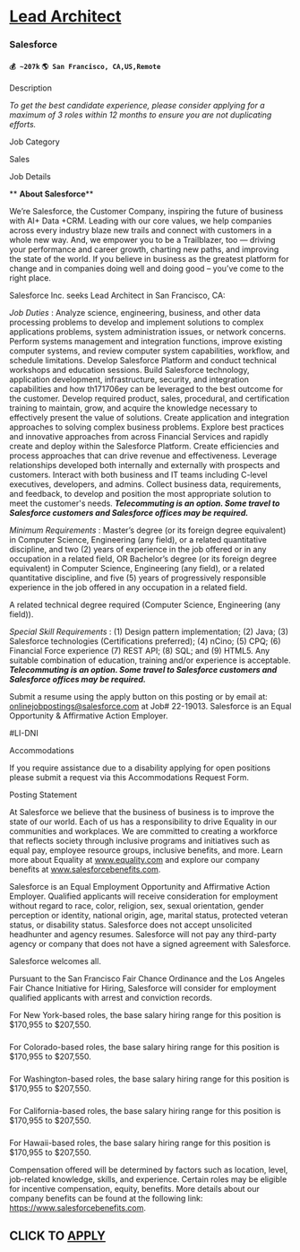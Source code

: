 # [Lead Architect](https://www.remotewlb.com/apply/lead-architect-79069)  
### Salesforce  
#### `💰 ~207k` `🌎 San Francisco, CA,US,Remote`  

Description

_To get the best candidate experience, please consider applying for a maximum of 3 roles within 12 months to ensure you are not duplicating efforts._

Job Category

Sales

Job Details

 ** **About Salesforce****

We’re Salesforce, the Customer Company, inspiring the future of business with AI+ Data +CRM. Leading with our core values, we help companies across every industry blaze new trails and connect with customers in a whole new way. And, we empower you to be a Trailblazer, too — driving your performance and career growth, charting new paths, and improving the state of the world. If you believe in business as the greatest platform for change and in companies doing well and doing good – you’ve come to the right place.

Salesforce Inc. seeks Lead Architect in San Francisco, CA:

 _Job Duties_ : Analyze science, engineering, business, and other data processing problems to develop and implement solutions to complex applications problems, system administration issues, or network concerns. Perform systems management and integration functions, improve existing computer systems, and review computer system capabilities, workflow, and schedule limitations. Develop Salesforce Platform and conduct technical workshops and education sessions. Build Salesforce technology, application development, infrastructure, security, and integration capabilities and how th171706ey can be leveraged to the best outcome for the customer. Develop required product, sales, procedural, and certification training to maintain, grow, and acquire the knowledge necessary to effectively present the value of solutions. Create application and integration approaches to solving complex business problems. Explore best practices and innovative approaches from across Financial Services and rapidly create
and deploy within the Salesforce Platform. Create efficiencies and process approaches that can drive revenue and effectiveness. Leverage relationships developed both internally and externally with prospects and customers. Interact with both business and IT teams including C-level executives, developers, and admins. Collect business data, requirements, and feedback, to develop and position the most appropriate solution to meet the customer's needs. **_Telecommuting is an option. Some travel to Salesforce customers and Salesforce offices may be required._**

 _Minimum Requirements_ : Master’s degree (or its foreign degree equivalent) in Computer Science, Engineering (any field), or a related quantitative discipline, and two (2) years of experience in the job offered or in any occupation in a related field, OR Bachelor’s degree (or its foreign degree equivalent) in Computer Science, Engineering (any field), or a related quantitative discipline, and five (5) years of progressively responsible experience in the job offered in any occupation in a related field.

A related technical degree required (Computer Science, Engineering (any field)).

 _Special Skill Requirements_ : (1) Design pattern implementation; (2) Java; (3) Salesforce technologies (Certifications preferred); (4) nCino; (5) CPQ; (6) Financial Force experience (7) REST API; (8) SQL; and (9) HTML5. Any suitable combination of education, training and/or experience is acceptable. **_Telecommuting is an option. Some travel to Salesforce customers and Salesforce offices may be required._**

Submit a resume using the apply button on this posting or by email at: onlinejobpostings@salesforce.com at Job# 22-19013. Salesforce is an Equal Opportunity & Affirmative Action Employer.

#LI-DNI

Accommodations

If you require assistance due to a disability applying for open positions please submit a request via this Accommodations Request Form.

Posting Statement

At Salesforce we believe that the business of business is to improve the state of our world. Each of us has a responsibility to drive Equality in our communities and workplaces. We are committed to creating a workforce that reflects society through inclusive programs and initiatives such as equal pay, employee resource groups, inclusive benefits, and more. Learn more about Equality at www.equality.com and explore our company benefits at www.salesforcebenefits.com.

Salesforce is an Equal Employment Opportunity and Affirmative Action Employer. Qualified applicants will receive consideration for employment without regard to race, color, religion, sex, sexual orientation, gender perception or identity, national origin, age, marital status, protected veteran status, or disability status. Salesforce does not accept unsolicited headhunter and agency resumes. Salesforce will not pay any third-party agency or company that does not have a signed agreement with Salesforce.

﻿Salesforce welcomes all.

Pursuant to the San Francisco Fair Chance Ordinance and the Los Angeles Fair Chance Initiative for Hiring, Salesforce will consider for employment qualified applicants with arrest and conviction records.

For New York-based roles, the base salary hiring range for this position is $170,955 to $207,550.

###

###

For Colorado-based roles, the base salary hiring range for this position is $170,955 to $207,550.

###

###

For Washington-based roles, the base salary hiring range for this position is $170,955 to $207,550.

###

###

For California-based roles, the base salary hiring range for this position is $170,955 to $207,550.

###

###

For Hawaii-based roles, the base salary hiring range for this position is $170,955 to $207,550.

Compensation offered will be determined by factors such as location, level, job-related knowledge, skills, and experience. Certain roles may be eligible for incentive compensation, equity, benefits. More details about our company benefits can be found at the following link: https://www.salesforcebenefits.com.

  
## CLICK TO [APPLY](https://www.remotewlb.com/apply/lead-architect-79069)

